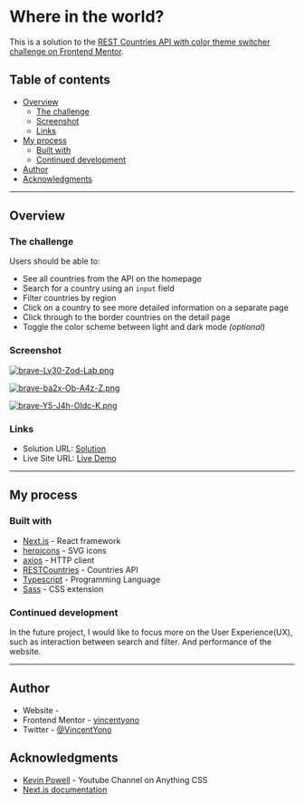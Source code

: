 # Where in the world?

This is a solution to the [REST Countries API with color theme switcher challenge on Frontend Mentor](https://www.frontendmentor.io/challengesrest-countries-api-with-color-theme-switcher-5cacc469fec04111f7b848ca).

## Table of contents

- [Overview](#overview)
  - [The challenge](#the-challenge)
  - [Screenshot](#screenshot)
  - [Links](#links)
- [My process](#my-process)
  - [Built with](#built-with)
  - [Continued development](#continued-development)
- [Author](#author)
- [Acknowledgments](#acknowledgments)

---

## Overview

### The challenge

Users should be able to:

- See all countries from the API on the homepage
- Search for a country using an `input` field
- Filter countries by region
- Click on a country to see more detailed information on a separate page
- Click through to the border countries on the detail page
- Toggle the color scheme between light and dark mode _(optional)_

### Screenshot

[![brave-Lv30-Zod-Lab.png](https://i.postimg.cc/Cx5xW3yq/brave-Lv30-Zod-Lab.png)](https://postimg.cc/RWrmtbZS)

[![brave-ba2x-Ob-A4z-Z.png](https://i.postimg.cc/8P5G5Ly8/brave-ba2x-Ob-A4z-Z.png)](https://postimg.cc/dDzpNZPn)

[![brave-Y5-J4h-OIdc-K.png](https://i.postimg.cc/1X7L6Yvk/brave-Y5-J4h-OIdc-K.png)](https://postimg.cc/FkcWXG5p)

### Links

- Solution URL: [Solution](https://www.frontendmentor.io/solutions/where-in-the-world-7uFv6z7g0Q)
- Live Site URL: [Live Demo](https://where-in-the-world-b0helyors-vincentyono.vercel.app/)

---

## My process

### Built with

- [Next.js](https://nextjs.org) - React framework
- [heroicons](https://heroicons.com) - SVG icons
- [axios](https://axios-http.com/) - HTTP client
- [RESTCountries](https://restcountries.com/) - Countries API
- [Typescript](https://www.typescriptlang.org/) - Programming Language
- [Sass](https://sass-lang.com/) - CSS extension

### Continued development

In the future project, I would like to focus more on the User Experience(UX), such as interaction between search and filter. And performance of the website.

---

## Author

- Website - []()
- Frontend Mentor - [vincentyono](https://www.frontendmentor.io/profile/vincentyono)
- Twitter - [@VincentYono](https://twitter.com/vincentyono)

## Acknowledgments

- [Kevin Powell](https://www.youtube.com/kepowob) - Youtube Channel on Anything CSS
- [Next.js documentation](https://nextjs.org/docs/getting-started)
